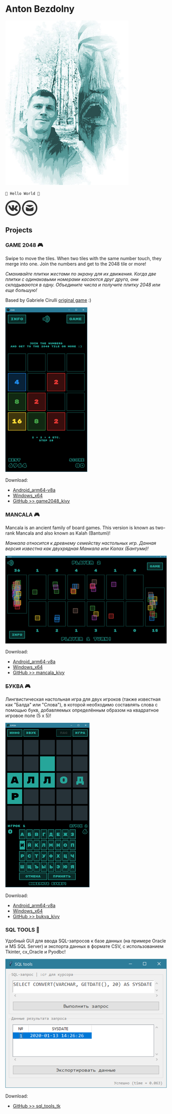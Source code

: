 # Anton Bezdolny

![face](face.jpg)

`🤘 Hello World 🤘`

[![VK](vk_logo.png)](https://vk.com/avbezdolny)
[![E-mail](email_logo.png)](mailto:avbezdolny@yandex.ru)

## Projects

### GAME 2048 🎮

Swipe to move the tiles. When two tiles with the same number touch, they merge into one. Join the numbers and get to the 2048 tile or more!

*Смахивайте плитки жестами по экрану для их движения. Когда две плитки с одинаковыми номерами касаются друг друга, они складываются в одну. Объедините числа и получите плитку 2048 или еще большую!*

Based by Gabriele Cirulli [original game](https://play2048.co) :)

![Game2048](game2048.png)

Download:
* [Android_arm64-v8a](https://github.com/avbezdolny/game2048_kivy/releases/download/v2.0/game2048_kivy_v2.0.apk)
* [Windows_x64](https://github.com/avbezdolny/game2048_kivy/releases/download/v2.0/game2048_v2.0.exe)
* [GitHub >> game2048_kivy](https://github.com/avbezdolny/game2048_kivy)

### MANCALA 🎮

Mancala is an ancient family of board games. This version is known as two-rank Mancala and also known as Kalah (Bantumi)!

*Манкала относится к древнему семейству настольных игр. Данная версия известна как двухрядная Манкала или Калах (Бантуми)!*

![Mancala](mancala.png)

Download:
* [Android_arm64-v8a](https://github.com/avbezdolny/mancala_kivy/releases/download/v1.1/mancala_kivy.apk)
* [Windows_x64](https://github.com/avbezdolny/mancala_kivy/releases/download/v1.1/mancala.exe)
* [GitHub >> mancala_kivy](https://github.com/avbezdolny/mancala_kivy)

### БУКВА 🎮

Лингвистическая настольная игра для двух игроков (также известная как "Балда" или "Слова"), в которой необходимо составлять слова с помощью букв, добавляемых определённым образом на квадратное игровое поле (5 x 5)!

![БУКВА](bukva.png)

Download:
* [Android_arm64-v8a](https://github.com/avbezdolny/bukva_kivy/releases/download/v1.1/bukva_kivy.apk)
* [Windows_x64](https://github.com/avbezdolny/bukva_kivy/releases/download/v1.1/bukva.exe)
* [GitHub >> bukva_kivy](https://github.com/avbezdolny/bukva_kivy)

### SQL TOOLS 🚀

Удобный GUI для ввода SQL-запросов к базе данных (на примере Oracle и MS SQL Server) и экспорта данных в формате CSV, с использованием Tkinter, cx_Oracle и Pyodbc!

![SQLtools](sql_tools_tk.png)

Download:
* [GitHub >> sql_tools_tk](https://github.com/avbezdolny/sql_tools_tk)
